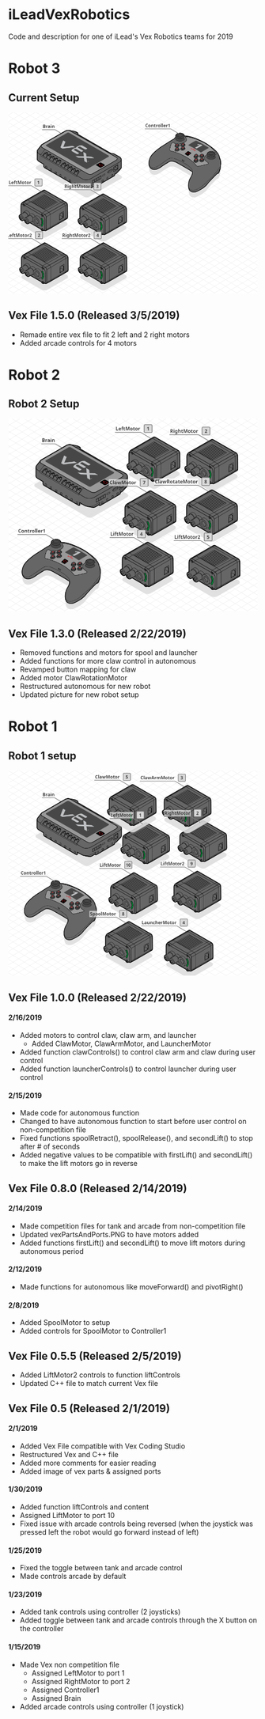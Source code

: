 # iLeadVexRobotics
Code and description for one of iLead's Vex Robotics teams for 2019
# Robot 3
## Current Setup
![Image of vex robot 3 parts](https://github.com/Justin2112/iLeadVexRobotics/blob/master/VexPartsAndPortsRobot3.PNG)
## Vex File 1.5.0 (Released 3/5/2019)
* Remade entire vex file to fit 2 left and 2 right motors
* Added arcade controls for 4 motors
# Robot 2
## Robot 2 Setup
![Image of vex robot 2 parts](https://github.com/Justin2112/iLeadVexRobotics/blob/master/VexPartsAndPortsRobot2.PNG)
## Vex File 1.3.0 (Released 2/22/2019)
* Removed functions and motors for spool and launcher
* Added functions for more claw control in autonomous
* Revamped button mapping for claw
* Added motor ClawRotationMotor
* Restructured autonomous for new robot
* Updated picture for new robot setup
# Robot 1
## Robot 1 setup
![Image of vex robot 1 parts](https://github.com/Justin2112/iLeadVexRobotics/blob/master/vexPartsAndPorts.PNG)
## Vex File 1.0.0 (Released 2/22/2019)
#### 2/16/2019
* Added motors to control claw, claw arm, and launcher
  * Added ClawMotor, ClawArmMotor, and LauncherMotor
* Added function clawControls() to control claw arm and claw during user control
* Added function launcherControls() to control launcher during user control
#### 2/15/2019
* Made code for autonomous function
* Changed to have autonomous function to start before user control on non-competition file
* Fixed functions spoolRetract(), spoolRelease(), and secondLift() to stop after # of seconds
* Added negative values to be compatible with firstLift() and secondLift() to make the lift motors go in reverse
## Vex File 0.8.0 (Released 2/14/2019)
#### 2/14/2019
* Made competition files for tank and arcade from non-competition file
* Updated vexPartsAndPorts.PNG to have motors added
* Added functions firstLift() and secondLift() to move lift motors during autonomous period
#### 2/12/2019
* Made functions for autonomous like moveForward() and pivotRight()
#### 2/8/2019
* Added SpoolMotor to setup
* Added controls for SpoolMotor to Controller1
## Vex File 0.5.5 (Released 2/5/2019)
* Added LiftMotor2 controls to function liftControls
* Updated C++ file to match current Vex file
## Vex File 0.5 (Released 2/1/2019)
#### 2/1/2019
* Added Vex File compatible with Vex Coding Studio
* Restructured Vex and C++ file
* Added more comments for easier reading
* Added image of vex parts & assigned ports
#### 1/30/2019
* Added function liftControls and content
* Assigned LiftMotor to port 10
* Fixed issue with arcade controls being reversed (when the joystick was pressed left the robot would go forward instead of left)
#### 1/25/2019
* Fixed the toggle between tank and arcade control
* Made controls arcade by default
#### 1/23/2019
* Added tank controls using controller (2 joysticks)
* Added toggle between tank and arcade controls through the X button on the controller
#### 1/15/2019
* Made Vex non competition file
  * Assigned LeftMotor to port 1
  * Assigned RightMotor to port 2
  * Assigned Controller1
  * Assigned Brain
* Added arcade controls using controller (1 joystick)
